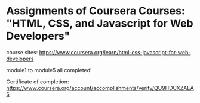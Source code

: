 # Assignments of Coursera Courses: "HTML, CSS, and Javascript for Web Developers"
course sites: https://www.coursera.org/learn/html-css-javascript-for-web-developers

module1 to module5 all completed!

Certificate of completion:
https://www.coursera.org/account/accomplishments/verify/QU9HDCXZAEA5
